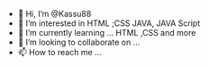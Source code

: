 - 👋 Hi, I’m @Kassu88
- 👀 I’m interested in HTML ;CSS JAVA, JAVA Script
- 🌱 I’m currently learning ... HTML ,CSS  and more
- 💞️ I’m looking to collaborate on ...
- 📫 How to reach me ...

<!---
Kassu88/Kassu88 is a ✨ special ✨ repository because its `README.md` (this file) appears on your GitHub profile.
You can click the Preview link to take a look at your changes.
--->
